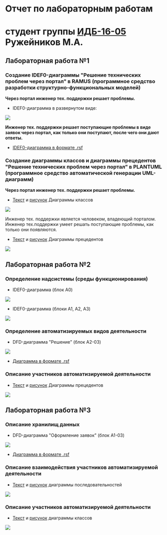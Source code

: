 # Отчет по лабораторным работам
# студент группы [ИДБ-16-05](https://github.com/stankin/design-2018/wiki/list-idb-16-05) Ружейников М.А.

## Лабораторная работа №1

### **Создание IDEF0-диаграммы "Решение технических проблем через портал" в RAMUS (программное средство разработки структурно-функциональных моделей)**

**Через портал инженер тех. поддержки решает проблемы.**
* IDEF0-диаграмма в развернутом виде:

![](https://github.com/mihloruj/mihloruj.github.io/blob/master/model_laba_1.png)

**Инженер тех. поддержки решает поступающие проблемы в виде заявок через портал, как только они поступают, после чего они дают ответы.**
* [IDEF0-диаграмма в формате .rsf](https://github.com/mihloruj/mihloruj.github.io/blob/master/model_laba_1.rsf)

### Создание диаграммы классов и диаграммы прецедентов "Решение технических проблем через портал" в PLANTUML (программное средство автоматической генерации UML-диаграмм)

**Через портал инженер тех. поддержки решает проблемы.**

* [Текст](https://github.com/mihloruj/mihloruj.github.io/blob/master/UML_1.txt) и [рисунок](https://github.com/mihloruj/mihloruj.github.io/blob/master/1.png) Диаграммы классов

![](https://github.com/mihloruj/mihloruj.github.io/blob/master/1.png)

Инженер тех. поддержки является человеком, владеющий порталом. Инженер тех.поддержки умеет решать поступающие проблемы, как только они появляются.

* [Текст](https://github.com/mihloruj/mihloruj.github.io/blob/master/UML_2.txt) и [рисунок](https://github.com/mihloruj/mihloruj.github.io/blob/master/2.png) Диаграммы прецедентов

![](https://github.com/mihloruj/mihloruj.github.io/blob/master/2.png)  
## Лабораторная работа №2
### **Определение надсистемы (среды функционирования)**
* IDEF0-диаграмма (блок A0)

![](https://github.com/mihloruj/mihloruj.github.io/blob/master/model_laba_2_1.png)

* IDEF0-диаграмма (блоки A1, A2, A3)

![](https://github.com/mihloruj/mihloruj.github.io/blob/master/model_laba_2_2.png)

### **Определение автоматизируемых видов деятельности**
* DFD-диаграмма "Решение" (блок A2-03)

![](https://github.com/mihloruj/mihloruj.github.io/blob/master/model_laba_2_3.png)
* [Диаграмма в формате .rsf](https://github.com/mihloruj/mihloruj.github.io/blob/master/model_laba_2.rsf)
### Описание участников автоматизируемой деятельности
* [Текст](https://github.com/mihloruj/mihloruj.github.io/blob/master/Uml_3.txt) и [рисунок](https://github.com/mihloruj/mihloruj.github.io/blob/master/3.png) Диаграммы прецедентов

![](https://github.com/mihloruj/mihloruj.github.io/blob/master/3.png)  
## Лабораторная работа №3
### Описание хранилищ данных
* DFD-диаграмма "Оформление заявок" (блок A1-03)

![](https://github.com/mihloruj/mihloruj.github.io/blob/master/model_laba_3.png)
* [Диаграмма в формате .rsf](https://github.com/mihloruj/mihloruj.github.io/blob/master/model_laba_3.rsf)

### Описание взаимодействия участников автоматизируемой деятельности

* [Текст](https://github.com/mihloruj/mihloruj.github.io/blob/master/UML_4.txt) и [рисунок](https://github.com/mihloruj/mihloruj.github.io/blob/master/4.png) диаграммы последовательностей
 
![](https://github.com/mihloruj/mihloruj.github.io/blob/master/4.png)

### Описание участников автоматизируемой деятельности

* [Текст](https://github.com/mihloruj/mihloruj.github.io/blob/master/UML_5.txt) и [рисунок](https://github.com/mihloruj/mihloruj.github.io/blob/master/5.png) диаграммы классов
 
![](https://github.com/mihloruj/mihloruj.github.io/blob/master/5.png)
  

